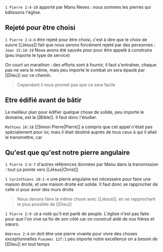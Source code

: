 `1 Pierre 2:4-10` apporté par Manu Neves : nous sommes les pierres qui bâtissons l'église.
## Rejeté pour être choisi
`1 Pierre 2:4-6` être rejeté pour être choisi, c'est à dire que le choix de suivre [[Jésus]] fait que nous serons forcément rejeté par des personnes : `Jean 15:18-19` 
Nous avons été sauvés pour pour être appelé à construire (peu importe le type de service)

On court un marathon : des efforts sont à fournir, il faut s'entraîner, chaque pas ne sera le même, mais peu importe le combat on sera épaulé par [[Dieu]] sur ce chemin.
> Cependant il nous promet pas que ce sera facile

## Etre édifié avant de bâtir
Le meilleur plan pour édifier quelque chose de solide, peu importe le domaine, est la [[Bible]].
Il faut donc l'étudier.

`Mathieu 16:18` [[Simon Pierre|Pierre]] a compris que cet appel n'était pas spécialement pour lui, mais il était destiné auprès de tous ceux à qui il allait le transmettre, car
## Qu'est que qu'est notre pierre angulaire
`1 Pierre 2:6-7` d'autres références données par Manu dans la transmission : tout ça pointe vers [[Jésus|Christ]]

`1 Corinthiens 10:1-4` une pierre angulaire est nécessaire pour faire une maison droite, et une maison droite est solide. Il faut donc se rapprocher de celle ci pour avoir des murs droits
> Nous devons faire la même chose avec [[Jésus]], en se rapprochant le plus possible de [[Dieu]]

`1 Pierre 2:9-10` a noté qu'il est parlé de peuple. L'église n'est pas faite pour que l'on vive sa foi de son côté car on construit aidé de nos frères et sœurs.

`Hebreux 2:4` on doit être une pierre vivante pour vivre des choses exceptionnelles
`Psaumes 127:1` peu importe notre excellence on a besoin de [[Dieu]] en tout temps